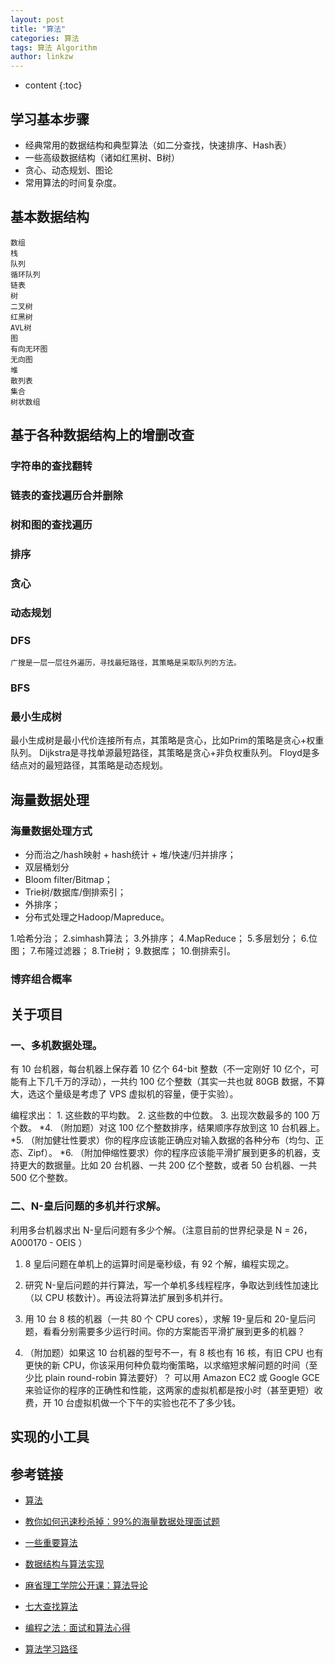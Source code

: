 ```yaml
---
layout: post
title: "算法"
categories: 算法
tags: 算法 Algorithm
author: linkzw
---
```


* content
{:toc}


## 学习基本步骤

* 经典常用的数据结构和典型算法（如二分查找，快速排序、Hash表）
* 一些高级数据结构（诸如红黑树、B树）
* 贪心、动态规划、图论
* 常用算法的时间复杂度。

## 基本数据结构
	
	数组
	栈
	队列
	循环队列
	链表
	树
	二叉树
	红黑树
	AVL树
	图
	有向无环图
	无向图
	堆
	散列表
	集合
	树状数组

## 基于各种数据结构上的增删改查
	
### 字符串的查找翻转
### 链表的查找遍历合并删除
### 树和图的查找遍历
### 排序
### 贪心
### 动态规划
### DFS
	广搜是一层一层往外遍历，寻找最短路径，其策略是采取队列的方法。
### BFS
### 最小生成树

最小生成树是最小代价连接所有点，其策略是贪心，比如Prim的策略是贪心+权重队列。
Dijkstra是寻找单源最短路径，其策略是贪心+非负权重队列。
Floyd是多结点对的最短路径，其策略是动态规划。

## 海量数据处理

### 海量数据处理方式

* 分而治之/hash映射 + hash统计 + 堆/快速/归并排序；
* 双层桶划分
* Bloom filter/Bitmap；
* Trie树/数据库/倒排索引；
* 外排序；
* 分布式处理之Hadoop/Mapreduce。


1.哈希分治；
2.simhash算法；
3.外排序；
4.MapReduce；
5.多层划分；
6.位图；
7.布隆过滤器；
8.Trie树；
9.数据库；
10.倒排索引。

### 博弈组合概率



## 关于项目

### 一、多机数据处理。

有 10 台机器，每台机器上保存着 10 亿个 64-bit 整数（不一定刚好 10 亿个，可能有上下几千万的浮动），一共约 100 亿个整数（其实一共也就 80GB 数据，不算大，选这个量级是考虑了 VPS 虚拟机的容量，便于实验）。

编程求出：
	1. 这些数的平均数。
	2. 这些数的中位数。
	3. 出现次数最多的 100 万个数。
	*4. （附加题）对这 100 亿个整数排序，结果顺序存放到这 10 台机器上。
	*5. （附加健壮性要求）你的程序应该能正确应对输入数据的各种分布（均匀、正态、Zipf）。
	*6. （附加伸缩性要求）你的程序应该能平滑扩展到更多的机器，支持更大的数据量。比如 20 台机器、一共 200 亿个整数，或者 50 台机器、一共 500 亿个整数。

### 二、N-皇后问题的多机并行求解。

利用多台机器求出 N-皇后问题有多少个解。（注意目前的世界纪录是 N = 26，A000170 - OEIS ）
 	
 1. 8 皇后问题在单机上的运算时间是毫秒级，有 92 个解，编程实现之。
 2. 研究 N-皇后问题的并行算法，写一个单机多线程程序，争取达到线性加速比（以 CPU 核数计）。再设法将算法扩展到多机并行。
 3. 用 10 台 8 核的机器（一共 80 个 CPU cores），求解 19-皇后和 20-皇后问题，看看分别需要多少运行时间。你的方案能否平滑扩展到更多的机器？
 	
 4. （附加题）如果这 10 台机器的型号不一，有 8 核也有 16 核，有旧 CPU 也有更快的新 CPU，你该采用何种负载均衡策略，以求缩短求解问题的时间（至少比 plain round-robin 算法要好）？
 可以用 Amazon EC2 或 Google GCE 来验证你的程序的正确性和性能，这两家的虚拟机都是按小时（甚至更短）收费，开 10 台虚拟机做一个下午的实验也花不了多少钱。



## 实现的小工具

## 参考链接
 
* [算法](https://github.com/julycoding/The-Art-Of-Programming-By-July/blob/master/ebook/zh/00.01.md)

* [教你如何迅速秒杀掉：99%的海量数据处理面试题](https://blog.csdn.net/v_july_v/article/details/7382693)

* [一些重要算法](https://coolshell.cn/articles/2583.html)

* [数据结构与算法实现](http://www.cnblogs.com/skywang12345/p/3603935.html)

* [麻省理工学院公开课：算法导论](http://open.163.com/special/opencourse/algorithms.html)

* [七大查找算法](http://www.cnblogs.com/maybe2030/p/4715035.html)

* [编程之法：面试和算法心得](https://wizardforcel.gitbooks.io/the-art-of-programming-by-july/content/)

* [算法学习路径](https://github.com/nonstriater/Learn-Algorithms)
